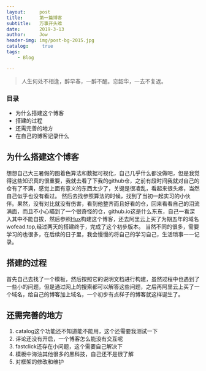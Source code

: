```yaml
---
layout:     post
title:      第一篇博客
subtitle:   万事开头难
date:       2019-3-13
author:     Jow
header-img: img/post-bg-2015.jpg
catalog: 	 true 
tags:
    - Blog

---
```


> 人生何处不相逢，醉早春，一醉不醒。恋韶华，一去不复返。

### 目录
- 为什么搭建这个博客
- 搭建的过程
- 还需完善的地方
- 在自己的博客记录什么

## 为什么搭建这个博客
想想自己大三暑假的图着色算法和数据可视化，自己几乎什么都没做吧，但是我觉得这些知识真的很重要，我就去看了下我的github仓，之前有段时间我就对自己的仓有了不满，感觉上面有意义的东西太少了，关键是很凌乱，看起来很头疼，当然自己似乎也没有看过。
然后去找参照算法的时候，找到了当初一起实习的小伙伴。果然，没有对比就没有伤害，看到他整齐而且好看的仓，回来看看自己的泪流满面，而且不小心瞄到了一个很奇怪的仓，github.io这是什么东东，自己一看深入其中不能自拔，然后参照[Hux](https://github.com/Huxpro/huxpro.github.io)构建这个博客，还去阿里云上买了为期五年的域名wofead.top,经过两天的搭建终于，完成了这个初步版本。
当然不同的很多，需要学习的也很多，在后续的日子里，我会慢慢的将自己的学习自己，生活琐事一一记录。

## 搭建的过程
首先自己去找了一个模板，然后按照它的说明文档进行构建，虽然过程中也遇到了一些小的问题，但是通过网上的搜索都可以解答这些问题，之后再阿里云上买了一个域名，给自己的博客加上域名，一个初步有点样子的博客就这样诞生了。

## 还需完善的地方
1. catalog这个功能还不知道能不能用，这个还需要我测试一下
2. 评论还没有开启，一个博客怎么能没有交互呢
3. fastclick还存在小问题，这个需要自己解决下
4. 模板中海油其他很多的黑科技，自己还不是很了解
5. 对框架的修改和维护
